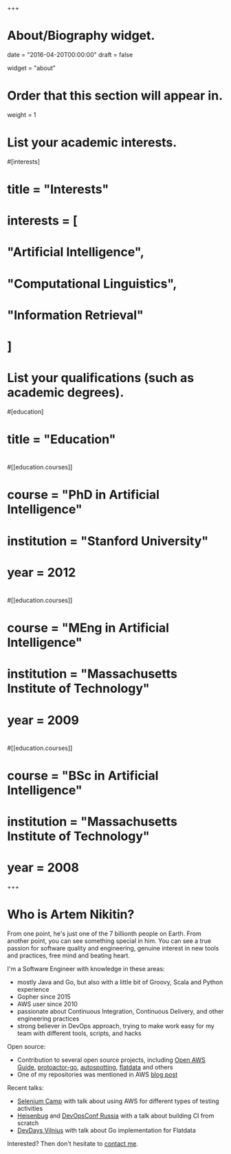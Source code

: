 +++
# About/Biography widget.

date = "2016-04-20T00:00:00"
draft = false

widget = "about"

# Order that this section will appear in.
weight = 1

# List your academic interests.
#[interests]
#  title = "Interests"
#  interests = [
#    "Artificial Intelligence",
#    "Computational Linguistics",
#    "Information Retrieval"
#  ]

# List your qualifications (such as academic degrees).
#[education]
#  title = "Education"
#
#[[education.courses]]
#  course = "PhD in Artificial Intelligence"
#  institution = "Stanford University"
#  year = 2012
#
#[[education.courses]]
#  course = "MEng in Artificial Intelligence"
#  institution = "Massachusetts Institute of Technology"
#  year = 2009
#
#[[education.courses]]
#  course = "BSc in Artificial Intelligence"
#  institution = "Massachusetts Institute of Technology"
#  year = 2008

+++

# Who is Artem Nikitin?    

From one point, he's just one of the 7 billionth people on Earth. From another point, you can see something special in him. You can see a true passion for software quality and engineering, genuine interest in new tools and practices, free mind and beating heart.        

I'm a Software Engineer with knowledge in these areas:    
- mostly Java and Go, but also with a little bit of Groovy, Scala and Python experience       
- Gopher since 2015     
- AWS user since 2010     
- passionate about Continuous Integration, Continuous Delivery, and other engineering practices     
- strong believer in DevOps approach, trying to make work easy for my team with different tools, scripts, and hacks      

Open source:         
- Contribution to several open source projects, including [Open AWS Guide](https://github.com/open-guides/og-aws), [protoactor-go](https://github.com/AsynkronIT/protoactor-go), [autospotting](https://github.com/cristim/autospotting), [flatdata](https://github.com/heremaps/flatdata) and others   
- One of my repositories was mentioned in AWS [blog post](https://aws.amazon.com/blogs/aws/aws-week-in-review-december-28-2015 )      

Recent talks:                  
- [Selenium Camp](https://seleniumcamp.com/talk/aws-hurries-to-the-rescue/) with talk about using AWS for different types of testing activities   
- [Heisenbug](https://heisenbug-piter.ru/en/talks/2018/spb/4wqvzujdickc2awoms6kgi/) and [DevOpsConf Russia](https://devopsconf.io/moscow/2018/abstracts/3735) with a talk about building CI from scratch         
- [DevDays Vilnius](https://devdays.lt/artem-nikitin/) with talk about Go implementation for Flatdata         

Interested? Then don't hesitate to [contact me](#contact).
